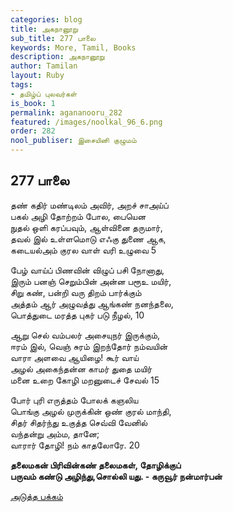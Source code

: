 ```yaml
---
categories: blog
title: அகநானூறு
sub_title: 277 பாலை
keywords: More, Tamil, Books
description: அகநானூறு
author: Tamilan
layout: Ruby
tags:
- தமிழ்ப் புலவர்கள்
is_book: 1
permalink: agananooru_282
featured: /images/noolkal_96_6.png
order: 282
nool_publiser: இசையினி குழுமம்
---
```



## 277 பாலை

தண் கதிர் மண்டிலம் அவிர், அறச் சாஅய்ப்  
பகல் அழி தோற்றம் போல, பையென  
நுதல் ஒளி கரப்பவும், ஆள்வினை தருமார்,  
தவல் இல் உள்ளமொடு எஃகு துணை ஆக,  
கடையல்அம் குரல வாள் வரி உழுவை 5

பேழ் வாய்ப் பிணவின் விழுப் பசி நோனாது,  
இரும் பனஞ் செறும்பின் அன்ன பரூஉ மயிர்,  
சிறு கண், பன்றி வரு திறம் பார்க்கும்  
அத்தம் ஆர் அழுவத்து ஆங்கண் நனந்தலை,  
பொத்துடை மரத்த புகர் படு நீழல், 10

ஆறு செல் வம்பலர் அசையுநர் இருக்கும்,  
ஈரம் இல், வெஞ் சுரம் இறந்தோர் நம்வயின்  
வாரா அளவை ஆயிழை! கூர் வாய்  
அழல் அகைந்தன்ன காமர் துதை மயிர்  
மனை உறை கோழி மறனுடைச் சேவல் 15

போர் புரி எருத்தம் போலக் கஞலிய  
பொங்கு அழல் முருக்கின் ஒண் குரல் மாந்தி,  
சிதர் சிதர்ந்து உகுத்த செவ்வி வேனில்  
வந்தன்று அம்ம, தானே;  
வாரார் தோழி! நம் காதலோரே. 20

**தலைமகன் பிரிவின்கண் தலைமகள், தோழிக்குப்  
பருவம் கண்டு அழிந்து,சொல்லி யது. - கருவூர் நன்மார்பன்**

[அடுத்த பக்கம்](agananooru_283)